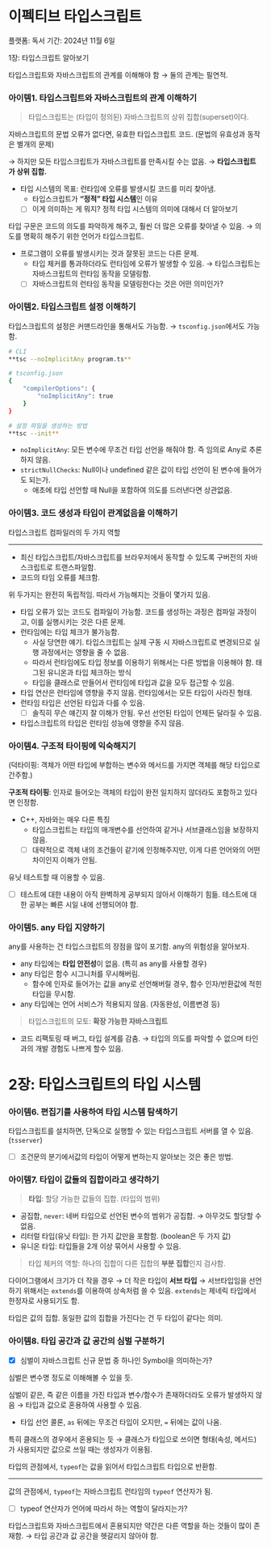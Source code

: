 # 이펙티브 타입스크립트

플랫폼: 독서
기간: 2024년 11월 6일

1장: 타입스크립트 알아보기

타입스크립트와 자바스크립트의 관계를 이해해야 함 → 둘의 관계는 필연적.

### 아이템1. 타입스크립트와 자바스크립트의 관계 이해하기

> 타입스크립트는 (타입이 정의된) 자바스크립트의 상위 집합(superset)이다.

자바스크립트의 문법 오류가 없다면, 유효한 타입스크립트 코드. (문법의 유효성과 동작은 별개의 문제)

→ 하지만 모든 타입스크립트가 자바스크립트를 만족시킬 수는 없음. → **타입스크립트가 상위 집합.**

- 타입 시스템의 목표: 런타임에 오류를 발생시킬 코드를 미리 찾아냄.
  - 타입스크립트가 **“정적” 타입 시스템**인 이유
  - [ ] 이게 의미하는 게 뭐지? 정적 타입 시스템의 의미에 대해서 더 알아보기

타입 구문은 코드의 의도를 파악하게 해주고, 훨씬 더 많은 오류를 찾아낼 수 있음. → 의도를 명확히 해주기 위한 언어가 타입스크립트.

- 프로그램이 오류를 발생시키는 것과 잘못된 코드는 다른 문제.
  - 타입 체커를 통과하더라도 런타임에 오류가 발생할 수 있음. → 타입스크립트는 자바스크립트의 런타임 동작을 모델링함.
  - [ ] 자바스크립트의 런타임 동작을 모델링한다는 것은 어떤 의미인가?

### 아이템2. 타입스크립트 설정 이해하기

타입스크립트의 설정은 커맨드라인을 통해서도 가능함. → `tsconfig.json`에서도 가능함.

```bash
# CLI
**tsc --noImplicitAny program.ts**

# tsconfig.json
{
	"compilerOptions": {
		"noImplicitAny": true
	}
}

# 설정 파일을 생성하는 방법
**tsc --init**
```

- `noImplicitAny`: 모든 변수에 무조건 타입 선언을 해줘야 함. 즉 임의로 Any로 추론하지 않음.
- `strictNullChecks`: Null이나 undefined 같은 값이 타입 선언이 된 변수에 들어가도 되는가.
  - 애초에 타입 선언할 때 Null을 포함하여 의도를 드러낸다면 상관없음.

### 아이템3. 코드 생성과 타입이 관계없음을 이해하기

<aside>

타입스크립트 컴파일러의 두 가지 역할

---

- 최신 타입스크립트/자바스크립트를 브라우저에서 동작할 수 있도록 구버전의 자바스크립트로 트랜스파일함.
- 코드의 타임 오류를 체크함.
</aside>

위 두가지는 완전히 독립적임. 따라서 가능해지는 것들이 몇가지 있음.

- 타입 오류가 있는 코드도 컴파일이 가능함. 코드를 생성하는 과정은 컴파일 과정이고, 이를 실행시키는 것은 다른 문제.
- 런타임에는 타입 체크가 불가능함.
  - 사실 당연한 얘기. 타입스크립트는 실제 구동 시 자바스크립트로 변경되므로 실행 과정에서는 영향을 줄 수 없음.
  - 따라서 런타임에도 타입 정보를 이용하기 위해서는 다른 방법을 이용해야 함. 태그된 유니온과 타입 체크하는 방식
  - 타입을 클래스로 만들어서 런타임에 타입과 값을 모두 접근할 수 있음.
- 타입 연산은 런타임에 영향을 주지 않음. 런타임에서는 모든 타입이 사라진 형태.
- 런타임 타입은 선언된 타입과 다를 수 있음.
  - [ ] 솔직히 무슨 얘긴지 잘 이해가 안됨. 우선 선언된 타입이 언제든 달라질 수 있음.
- 타입스크립트의 타입은 런타임 성능에 영향을 주지 않음.

### 아이템4. 구조적 타이핑에 익숙해지기

(덕타이핑: 객체가 어떤 타입에 부합하는 변수와 메서드를 가지면 객체를 해당 타입으로 간주함.)

**구조적 타이핑**: 인자로 들어오는 객체의 타입이 완전 일치하지 않더라도 포함하고 있다면 인정함.

- C++, 자바와는 매우 다른 특징
  - 타입스크립트는 타입의 매개변수를 선언하여 같거나 서브클래스임을 보장하지 않음.
  - [ ] 대략적으로 객체 내의 조건들이 같기에 인정해주지만, 이게 다른 언어와의 어떤 차이인지 이해가 안됨.

유닛 테스트할 때 이용할 수 있음.

- [ ] 테스트에 대한 내용이 아직 완벽하게 공부되지 않아서 이해하기 힘듦. 테스트에 대한 공부는 빠른 시일 내에 선행되어야 함.

### 아이템5. any 타입 지양하기

any를 사용하는 건 타입스크립트의 장점을 많이 포기함. any의 위험성을 알아보자.

- any 타입에는 **타입 안전성**이 없음. (특히 as any를 사용할 경우)
- any 타입은 함수 시그니처를 무시해버림.
  - 함수에 인자로 들어가는 값을 any로 선언해버릴 경우, 함수 인자/반환값에 적힌 타입을 무시함.
- any 타입에는 언어 서비스가 적용되지 않음. (자동완성, 이름변경 등)

> 타입스크립트의 모토: **확장 가능한 자바스크립트**

- 코드 리팩토링 때 버그, 타입 설계를 감춤. → 타입의 의도를 파악할 수 없으며 타인과의 개발 경험도 나쁘게 할수 있음.

# 2장: 타입스크립트의 타입 시스템

### 아이템6. 편집기를 사용하여 타입 시스템 탐색하기

타입스크립트를 설치하면, 단독으로 실행할 수 있는 타입스크립트 서버를 열 수 있음.(`tsserver`)

- [ ] 조건문의 분기에서값의 타입이 어떻게 변하는지 알아보는 것은 좋은 방법.

### 아이템7. 타입이 값들의 집합이라고 생각하기

> **타입**: 할당 가능한 값들의 집합. (타입의 범위)

- 공집합, `never`: 네버 타입으로 선언된 변수의 범위가 공집합. → 아무것도 할당할 수 없음.
- 리터럴 타입(유닛 타입): 한 가지 값만을 포함함. (boolean은 두 가지 값)
- 유니온 타입: 타입들을 2개 이상 묶어서 사용할 수 있음.

> 타입 체커의 역할: 하나의 집합이 다른 집합의 **부분 집합**인지 검사함.

다이어그램에서 크기가 더 작을 경우 → 더 작은 타입이 **서브 타입**
→ 서브타입임을 선언하기 위해서는 `extends`를 이용하여 상속처럼 쓸 수 있음.
`extends`는 제네릭 타입에서 한정자로 사용되기도 함.

타입은 값의 집합. 동일한 값의 집합을 가진다는 건 두 타입이 같다는 의미.

### 아이템8. 타입 공간과 값 공간의 심벌 구분하기

- [x] 심벌이 자바스크립트 신규 문법 중 하나인 Symbol을 의미하는가?

심벌은 변수명 정도로 이해해볼 수 있을 듯.

심벌이 같은, 즉 같은 이름을 가진 타입과 변수/함수가 존재하더라도 오류가 발생하지 않음 → 타입과 값으로 혼용하여 사용할 수 있음.

- 타입 선언 콜론, `as` 뒤에는 무조건 타입이 오지만, `=` 뒤에는 값이 나옴.

특히 클래스의 경우에서 혼용되는 듯 → 클래스가 타입으로 쓰이면 형태(속성, 메서드)가 사용되지만 값으로 쓰일 때는 생성자가 이용됨.

<aside>

타입의 관점에서, `typeof`는 값을 읽어서 타입스크립트 타입으로 반환함.

---

값의 관점에서, `typeof`는 자바스크립트 런타임의 `typeof` 연산자가 됨.

</aside>

- [ ] typeof 연산자가 언어에 따라서 하는 역할이 달라지는가?

타입스크립트와 자바스크립트에서 혼용되지만 약간은 다른 역할을 하는 것들이 많이 존재함. → 타입 공간과 값 공간을 헷갈리지 않아야 함.
